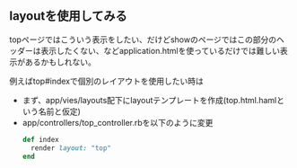 ## layoutを使用してみる

topページではこういう表示をしたい、だけどshowのページではこの部分のヘッダーは表示したくない、などapplication.htmlを使っているだけでは難しい表示があるかもしれない。

例えばtop#indexで個別のレイアウトを使用したい時は

- まず、app/vies/layouts配下にlayoutテンプレートを作成(top.html.hamlという名前と仮定)
- app/controllers/top_controller.rbを以下のように変更
  ``` ruby
  def index
    render layout: "top"
  end
  ```
